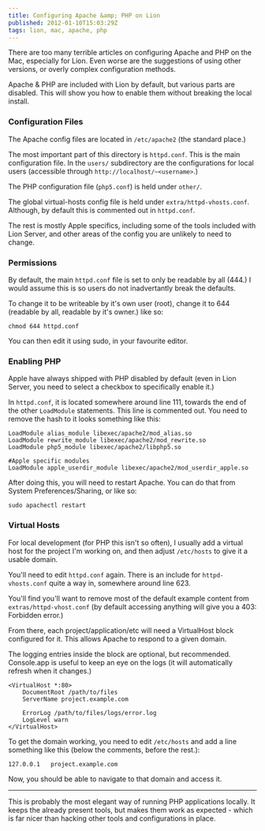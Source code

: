 ```yaml
---
title: Configuring Apache &amp; PHP on Lion
published: 2012-01-10T15:03:29Z
tags: lion, mac, apache, php
---
```


There are too many terrible articles on configuring Apache and PHP on the Mac, especially for Lion. Even worse are the suggestions of using other versions, or overly complex configuration methods. 

Apache & PHP are included with Lion by default, but various parts are disabled. This will show you how to enable them without breaking the local install.

### Configuration Files

The Apache config files are located in `/etc/apache2` (the standard place.)

The most important part of this directory is `httpd.conf`. This is the main configuration file. In the `users/` subdirectory are the configurations for local users (accessible through `http://localhost/~<username>`.) 

The PHP configuration file (`php5.conf`) is held under `other/`.

The global virtual-hosts config file is held under `extra/httpd-vhosts.conf`. Although, by default this is commented out in `httpd.conf`.

The rest is mostly Apple specifics, including some of the tools included with Lion Server, and other areas of the config you are unlikely to need to change.

### Permissions

By default, the main `httpd.conf` file is set to only be readable by all (444.) I would assume this is so users do not inadvertantly break the defaults.

To change it to be writeable by it's own user (root), change it to 644 (readable by all, readable by it's owner.) like so:

	chmod 644 httpd.conf

You can then edit it using sudo, in your favourite editor.

### Enabling PHP

Apple have always shipped with PHP disabled by default (even in Lion Server, you need to select a checkbox to specifically enable it.)

In `httpd.conf`, it is located somewhere around line 111, towards the end of the other `LoadModule` statements. This line is commented out. You need to remove the hash to it looks something like this:

	LoadModule alias_module libexec/apache2/mod_alias.so
	LoadModule rewrite_module libexec/apache2/mod_rewrite.so
	LoadModule php5_module libexec/apache2/libphp5.so                                    
 
	#Apple specific modules
	LoadModule apple_userdir_module libexec/apache2/mod_userdir_apple.so

After doing this, you will need to restart Apache. You can do that from System Preferences/Sharing, or like so:

	sudo apachectl restart

### Virtual Hosts

For local development (for PHP this isn't so often), I usually add a virtual host for the project I'm working on, and then adjust `/etc/hosts` to give it a usable domain.

You'll need to edit `httpd.conf` again. There is an include for `httpd-vhosts.conf` quite a way in, somewhere around line 623.

You'll find you'll want to remove most of the default example content from `extras/httpd-vhost.conf` (by default accessing anything will give you a 403: Forbidden error.)

From there, each project/application/etc will need a VirtualHost block configured for it. This allows Apache to respond to a given domain. 

The logging entries inside the block are optional, but recommended. Console.app is useful to keep an eye on the logs (it will automatically refresh when it changes.)

	<VirtualHost *:80>
		DocumentRoot /path/to/files
		ServerName project.example.com
		
		ErrorLog /path/to/files/logs/error.log
		LogLevel warn
	</VirtualHost>

To get the domain working, you need to edit `/etc/hosts` and add a line something like this (below the comments, before the rest.):

	127.0.0.1	project.example.com

Now, you should be able to navigate to that domain and access it. 

---

This is probably the most elegant way of running PHP applications locally. It keeps the already present tools, but makes them work as expected - which is far nicer than hacking other tools and configurations in place.

